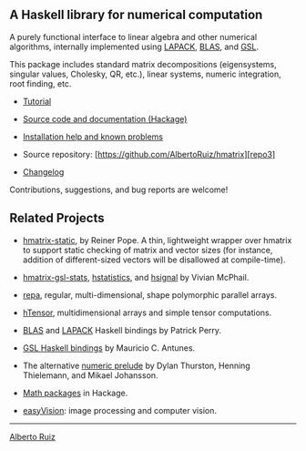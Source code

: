 A Haskell library for numerical computation
-------------------------------------------

A purely functional interface to linear algebra and other numerical algorithms, internally implemented using [LAPACK][lapack], [BLAS][blas], and [GSL][gsl].

This package includes standard matrix decompositions (eigensystems, singular values, Cholesky, QR, etc.), linear systems, numeric integration, root finding, etc.

- [Tutorial][tutorial2]

- [Source code and documentation (Hackage)][source]

- [Installation help and known problems][Installation3]

- Source repository: [https://github.com/AlbertoRuiz/hmatrix][repo3]

- [Changelog][changes3]

Contributions, suggestions, and bug reports are welcome!

Related Projects
----------------

- [hmatrix-static][hmatrix-static], by Reiner Pope.
  A thin, lightweight wrapper over hmatrix to
  support static checking of matrix and vector sizes (for instance, addition
  of different-sized vectors will be disallowed at compile-time).

- [hmatrix-gsl-stats][hmatrix-gsl-stats], [hstatistics][hstatistics],
  and [hsignal][hsignal] by Vivian McPhail.

- [repa][repa], regular, multi-dimensional, shape polymorphic parallel arrays.

- [hTensor][hTensor], multidimensional arrays and simple tensor computations.

- [BLAS][pBLAS] and [LAPACK][pLAPACK] Haskell bindings by Patrick Perry.

- [GSL Haskell bindings][aGSL] by Mauricio C. Antunes.

- The alternative [numeric prelude][nprelude] by Dylan Thurston, Henning Thielemann,
  and Mikael Johansson.

- [Math packages][mathHack] in Hackage.

- [easyVision][easyVision2]: image processing and computer vision.

- - -

[Alberto Ruiz](http://dis.um.es/profesores/alberto)

[lapack]: http://www.netlib.org/lapack/
[blas]: http://www.netlib.org/blas/
[gsl]: http://www.gnu.org/software/gsl/

[source]: http://hackage.haskell.org/package/hmatrix
[tutorial]: http://code.haskell.org/hmatrix/hmatrix.pdf
[tutorial2]: http://perception.inf.um.es/hmatrix/hmatrix.pdf
[installation]: http://code.haskell.org/hmatrix/install.html
[installation2]: http://perception.inf.um.es/hmatrix/install.html
[installation3]: https://github.com/AlbertoRuiz/hmatrix/blob/master/INSTALL.md
[repo]: http://perception.inf.um.es/cgi-bin/darcsweb.cgi?r=hmatrix;a=summary
[repo2]: http://patch-tag.com/r/aruiz/hmatrix/
[repo3]: https://github.com/AlbertoRuiz/hmatrix
[changes]: http://code.haskell.org/hmatrix/CHANGES
[changes2]: http://patch-tag.com/r/aruiz/hmatrix/snapshot/current/content/pretty/CHANGES
[changes3]: https://github.com/AlbertoRuiz/hmatrix/blob/master/CHANGES.md
[docum]:http://perception.inf.um.es/hmatrix/doc


[hmatrix-static]: http://hackage.haskell.org/package/hmatrix-static
[hTensor]: http://perception.inf.um.es/tensor
[hmatrix-gsl-stats]: http://hackage.haskell.org/package/hmatrix-gsl-stats
[hstatistics]: http://hackage.haskell.org/package/hstatistics
[hsignal]: http://hackage.haskell.org/package/hsignal
[pBLAS]: http://hackage.haskell.org/package/blas
[pLAPACK]: http://github.com/patperry/lapack
[aGSL]: http://hackage.haskell.org/package/bindings-gsl
[nprelude]: http://hackage.haskell.org/package/numeric-prelude
[mathHack]: http://hackage.haskell.org/packages/archive/pkg-list.html#cat:math
[easyVision]: http://code.haskell.org/easyVision/
[easyVision2]: http://perception.inf.um.es/easyVision/
[repa]: http://hackage.haskell.org/package/repa

